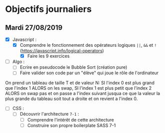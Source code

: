 # Objectifs journaliers

## Mardi 27/08/2019


* [x] Javascript :
  * [x] Comprendre le fonctionnement des opérateurs logiques `||`, `&&` et `!` (https://javascript.info/logical-operators)
    * [x] Faire les 9 exercices

* [ ] Algo : 
  * [ ] Ecrire en pseudocode le Bubble Sort (création pure)
  * [ ] Faire valider son code par un "élève" qui joue le rôle de l'ordinateur

On prend un tableau de taille T et de valeur N:
SI l'index 0 est plus grand que l'index 1 ALORS on les swap,
SI l'index 1 est plus petit que l'index 2 ALORS on swap pas et on passe a l'index suivant jusqua ce que la valeur la plus grande du tableau soit tout a droite et on revient a l'index 0.






* [ ] CSS : 
  * [ ] Découvrir l'architecture `7-1` :
    * [ ] Comprendre l'intérêt de cette architecture
    * [ ] Construire son propre boilerplate SASS 7-1
